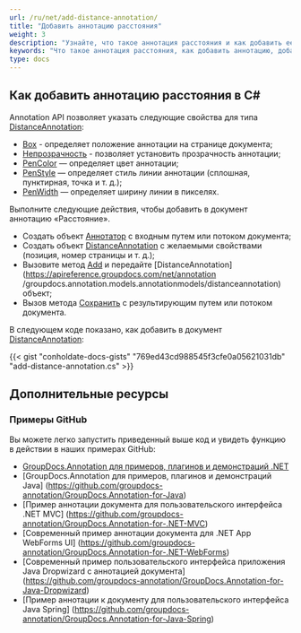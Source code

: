```yaml
---
url: /ru/net/add-distance-annotation/
title: "Добавить аннотацию расстояния"
weight: 3
description: "Узнайте, что такое аннотация расстояния и как добавить ее в документ программно с помощью API GroupDocs.Annotation, который является частью Conholdate.Total для .NET."
keywords: "Что такое аннотация расстояния, как добавить аннотацию, добавить аннотацию расстояния"
type: docs
---
```


## Как добавить аннотацию расстояния в C#

Annotation API позволяет указать следующие свойства для типа [DistanceAnnotation](https://apireference.groupdocs.com/net/annotation/groupdocs.annotation.models.annotationmodels/distanceannotation):

* [Box](https://apireference.groupdocs.com/annotation/net/groupdocs.annotation.models.annotationmodels/areaannotation/properties/box) - определяет положение аннотации на странице документа;
* [Непрозрачность](https://apireference.groupdocs.com/annotation/net/groupdocs.annotation.models.annotationmodels/areaannotation/properties/opacity) - позволяет установить прозрачность аннотации;
* [PenColor](https://apireference.groupdocs.com/annotation/net/groupdocs.annotation.models.annotationmodels/areaannotation/properties/pencolor) — определяет цвет аннотации;
* [PenStyle](https://apireference.groupdocs.com/annotation/net/groupdocs.annotation.models.annotationmodels/areaannotation/properties/penstyle) — определяет стиль линии аннотации (сплошная, пунктирная, точка и т. д.);
* [PenWidth](https://apireference.groupdocs.com/annotation/net/groupdocs.annotation.models.annotationmodels/areaannotation/properties/penwidth) — определяет ширину линии в пикселях.

  

Выполните следующие действия, чтобы добавить в документ аннотацию «Расстояние».

* Создать объект [Аннотатор](https://apireference.groupdocs.com/net/annotation/groupdocs.annotation/annotator) с входным путем или потоком документа;
* Создать объект [DistanceAnnotation](https://apireference.groupdocs.com/net/annotation/groupdocs.annotation.models.annotationmodels/distanceannotation) с желаемыми свойствами (позиция, номер страницы и т. д.);
* Вызовите метод [Add](https://apireference.groupdocs.com/net/annotation/groupdocs.annotation/annotator/methods/add) и передайте [DistanceAnnotation](https://apireference.groupdocs.com/net/annotation /groupdocs.annotation.models.annotationmodels/distanceannotation) объект;
* Вызов метода [Сохранить](https://apireference.groupdocs.com/net/annotation/groupdocs.annotation/annotator/methods/save/index) с результирующим путем или потоком документа.

      




    




В следующем коде показано, как добавить в документ [DistanceAnnotation](https://apireference.groupdocs.com/net/annotation/groupdocs.annotation.models.annotationmodels/distanceannotation):

{{< gist "conholdate-docs-gists" "769ed43cd988545f3cfe0a05621031db" "add-distance-annotation.cs" >}}

## Дополнительные ресурсы
### Примеры GitHub
Вы можете легко запустить приведенный выше код и увидеть функцию в действии в наших примерах GitHub:

* [GroupDocs.Annotation для примеров, плагинов и демонстраций .NET](https://github.com/groupdocs-annotation/GroupDocs.Annotation-for-.NET)
* [GroupDocs.Annotation для примеров, плагинов и демонстраций Java] (https://github.com/groupdocs-annotation/GroupDocs.Annotation-for-Java)
* [Пример аннотации документа для пользовательского интерфейса .NET MVC] (https://github.com/groupdocs-annotation/GroupDocs.Annotation-for-.NET-MVC)
* [Современный пример аннотации документа для .NET App WebForms UI] (https://github.com/groupdocs-annotation/GroupDocs.Annotation-for-.NET-WebForms)
* [Современный пример пользовательского интерфейса приложения Java Dropwizard с аннотацией документа] (https://github.com/groupdocs-annotation/GroupDocs.Annotation-for-Java-Dropwizard)
* [Пример аннотации к документу для пользовательского интерфейса Java Spring] (https://github.com/groupdocs-annotation/GroupDocs.Annotation-for-Java-Spring)
    






